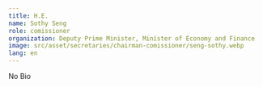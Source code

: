 ```yaml
---
title: H.E.
name: Sothy Seng
role: comissioner
organization: Deputy Prime Minister, Minister of Economy and Finance
image: src/asset/secretaries/chairman-comissioner/seng-sothy.webp
lang: en
---
```


No Bio
